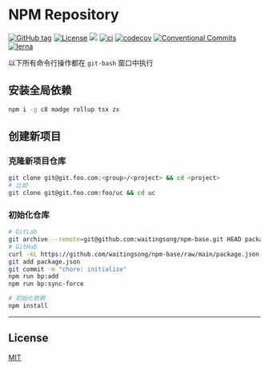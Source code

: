 # NPM Repository


[![GitHub tag](https://img.shields.io/github/tag/waitingsong/npm-base.svg)]()
[![License](https://img.shields.io/badge/license-MIT-blue.svg)](https://opensource.org/licenses/MIT)
[![](https://img.shields.io/badge/lang-TypeScript-blue.svg)]()
[![ci](https://github.com/waitingsong/npm-base/workflows/ci/badge.svg)](https://github.com/waitingsong/npm-base/actions?query=workflow%3A%22ci%22)
[![codecov](https://codecov.io/github/waitingsong/npm-base/graph/badge.svg?token=JGnpuA7GCL)](https://codecov.io/github/waitingsong/npm-base)
[![Conventional Commits](https://img.shields.io/badge/Conventional%20Commits-1.0.0-yellow.svg)](https://conventionalcommits.org)
[![lerna](https://img.shields.io/badge/maintained%20with-lerna-cc00ff.svg)](https://lernajs.io/)


以下所有命令行操作都在 `git-bash` 窗口中执行

## 安装全局依赖
```sh
npm i -g c8 madge rollup tsx zx
```

## 创建新项目

### 克隆新项目仓库

```sh
git clone git@git.foo.com:<group>/<project> && cd <project>
# 比如
git clone git@git.foo.com:foo/uc && cd uc
```

### 初始化仓库

```sh
# GitLab
git archive --remote=git@github.com:waitingsong/npm-base.git HEAD package.json | tar -x > package.json
# GitHub
curl -kL https://github.com/waitingsong/npm-base/raw/main/package.json > package.json
git add package.json
git commit -m "chore: initialize"
npm run bp:add
npm run bp:sync-force

# 初始化依赖
npm install
```


---

## License
[MIT](LICENSE)

<br>

